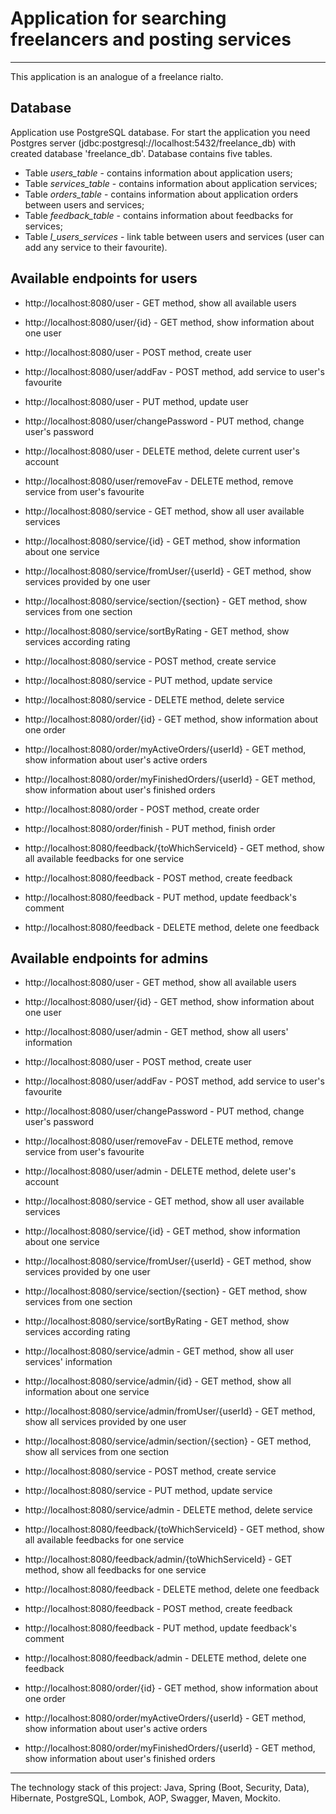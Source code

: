 # Application for searching freelancers and posting services
<hr>
This application is an analogue of a freelance rialto.

## Database

Application use PostgreSQL database. For start the application you need Postgres server (jdbc:postgresql://localhost:5432/freelance_db) with created database 'freelance_db'. Database contains five tables.

* Table _users_table_ - contains information about application users;
* Table _services_table_ - contains information about application services;
* Table _orders_table_ - contains information about application orders between users and services;
* Table _feedback_table_ - contains information about feedbacks for services;
* Table _l_users_services_ - link table between users and services (user can add any service to their favourite).

## Available endpoints for users

* http://localhost:8080/user - GET method, show all available users
* http://localhost:8080/user/{id} - GET method, show information about one user
* http://localhost:8080/user - POST method, create user
* http://localhost:8080/user/addFav - POST method, add service to user's favourite
* http://localhost:8080/user - PUT method, update user
* http://localhost:8080/user/changePassword - PUT method, change user's password
* http://localhost:8080/user - DELETE method, delete current user's account
* http://localhost:8080/user/removeFav - DELETE method, remove service from user's favourite

* http://localhost:8080/service - GET method, show all user available services
* http://localhost:8080/service/{id} - GET method, show information about one service
* http://localhost:8080/service/fromUser/{userId} - GET method, show services provided by one user
* http://localhost:8080/service/section/{section} - GET method, show services from one section
* http://localhost:8080/service/sortByRating - GET method, show services according rating
* http://localhost:8080/service - POST method, create service
* http://localhost:8080/service - PUT method, update service
* http://localhost:8080/service - DELETE method, delete service

* http://localhost:8080/order/{id} - GET method, show information about one order
* http://localhost:8080/order/myActiveOrders/{userId} - GET method, show information about user's active orders
* http://localhost:8080/order/myFinishedOrders/{userId} - GET method, show information about user's finished orders
* http://localhost:8080/order - POST method, create order
* http://localhost:8080/order/finish - PUT method, finish order

* http://localhost:8080/feedback/{toWhichServiceId} - GET method, show all available feedbacks for one service
* http://localhost:8080/feedback - POST method, create feedback
* http://localhost:8080/feedback - PUT method, update feedback's comment
* http://localhost:8080/feedback - DELETE method, delete one feedback


## Available endpoints for admins

* http://localhost:8080/user - GET method, show all available users
* http://localhost:8080/user/{id} - GET method, show information about one user
* http://localhost:8080/user/admin - GET method, show all users' information
* http://localhost:8080/user - POST method, create user
* http://localhost:8080/user/addFav - POST method, add service to user's favourite
* http://localhost:8080/user/changePassword - PUT method, change user's password
* http://localhost:8080/user/removeFav - DELETE method, remove service from user's favourite
* http://localhost:8080/user/admin - DELETE method, delete user's account

* http://localhost:8080/service - GET method, show all user available services
* http://localhost:8080/service/{id} - GET method, show information about one service
* http://localhost:8080/service/fromUser/{userId} - GET method, show services provided by one user
* http://localhost:8080/service/section/{section} - GET method, show services from one section
* http://localhost:8080/service/sortByRating - GET method, show services according rating
* http://localhost:8080/service/admin - GET method, show all user services' information
* http://localhost:8080/service/admin/{id} - GET method, show all information about one service
* http://localhost:8080/service/admin/fromUser/{userId} - GET method, show all services provided by one user
* http://localhost:8080/service/admin/section/{section} - GET method, show all services from one section
* http://localhost:8080/service - POST method, create service
* http://localhost:8080/service - PUT method, update service
* http://localhost:8080/service/admin - DELETE method, delete service

* http://localhost:8080/feedback/{toWhichServiceId} - GET method, show all available feedbacks for one service
* http://localhost:8080/feedback/admin/{toWhichServiceId} - GET method, show all feedbacks for one service
* http://localhost:8080/feedback - DELETE method, delete one feedback
* http://localhost:8080/feedback - POST method, create feedback
* http://localhost:8080/feedback - PUT method, update feedback's comment
* http://localhost:8080/feedback/admin - DELETE method, delete one feedback

* http://localhost:8080/order/{id} - GET method, show information about one order
* http://localhost:8080/order/myActiveOrders/{userId} - GET method, show information about user's active orders
* http://localhost:8080/order/myFinishedOrders/{userId} - GET method, show information about user's finished orders

<hr>

The technology stack of this project: Java, Spring (Boot, Security, Data), Hibernate, PostgreSQL,
Lombok, AOP, Swagger, Maven, Mockito.

<br>